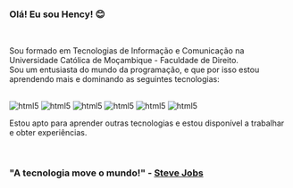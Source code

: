 
### Olá! Eu sou Hency! 😊
<br>
<p>
    Sou formado em Tecnologias de Informação e Comunicação na Universidade Católica de Moçambique - Faculdade de Direito.<br>
    Sou um entusiasta do mundo da programação, e que por isso estou aprendendo mais e dominando as seguintes tecnologias:
</p>
<br>
<div style="display: inline-block;">
    <img alt="html5" src="https://img.shields.io/badge/HTML5-E34F26?style=for-the-badge&logo=html5&logoColor=white" title="HTML5" />

<img alt="html5" src="https://img.shields.io/badge/CSS3-1572B6?style=for-the-badge&logo=css3&logoColor=white" title="CSS3" />

<img alt="html5" src="https://img.shields.io/badge/JavaScript-F7DF1E?style=for-the-badge&logo=javascript&logoColor=black" title="JavaScript" />

<img alt="html5" src="https://img.shields.io/badge/PHP-777BB4?style=for-the-badge&logo=php&logoColor=white" title="PHP" />

<img alt="html5" src="https://img.shields.io/badge/Bootstrap-563D7C?style=for-the-badge&logo=bootstrap&logoColor=white" title="BootStrap" />

<img alt="html5" src="https://img.shields.io/badge/MySQL-00000F?style=for-the-badge&logo=mysql&logoColor=white" title="MySQL" />
</div>
<br>
<p>
    Estou apto para aprender outras tecnologias e estou disponível a trabalhar e obter experiências.
</p>
<br>
<h3>"A tecnologia move o mundo!" - <a href="https://pt.wikipedia.org/wiki/Steve_Jobs" target="_blank">Steve Jobs</a></h3>
